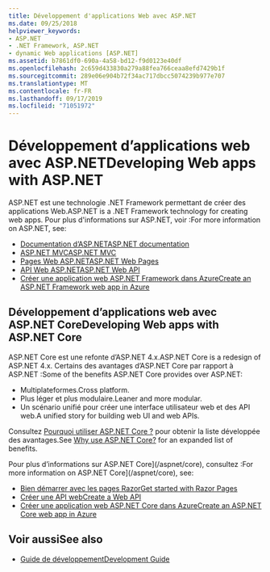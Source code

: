```yaml
---
title: Développement d'applications Web avec ASP.NET
ms.date: 09/25/2018
helpviewer_keywords:
- ASP.NET
- .NET Framework, ASP.NET
- dynamic Web applications [ASP.NET]
ms.assetid: b7861df0-690a-4a58-bd12-f9d0123e40df
ms.openlocfilehash: 2c659d433830a279a88fea766ceaa8efd7429b1f
ms.sourcegitcommit: 289e06e904b72f34ac717dbcc5074239b977e707
ms.translationtype: MT
ms.contentlocale: fr-FR
ms.lasthandoff: 09/17/2019
ms.locfileid: "71051972"
---
```

# <a name="developing-web-apps-with-aspnet"></a><span data-ttu-id="9f366-102">Développement d’applications web avec ASP.NET</span><span class="sxs-lookup"><span data-stu-id="9f366-102">Developing Web apps with ASP.NET</span></span>

<span data-ttu-id="9f366-103">ASP.NET est une technologie .NET Framework permettant de créer des applications Web.</span><span class="sxs-lookup"><span data-stu-id="9f366-103">ASP.NET is a .NET Framework technology for creating web apps.</span></span> <span data-ttu-id="9f366-104">Pour plus d'informations sur ASP.NET, voir :</span><span class="sxs-lookup"><span data-stu-id="9f366-104">For more information on ASP.NET, see:</span></span>

- [<span data-ttu-id="9f366-105">Documentation d’ASP.NET</span><span class="sxs-lookup"><span data-stu-id="9f366-105">ASP.NET documentation</span></span>](/aspnet/overview)
- [<span data-ttu-id="9f366-106">ASP.NET MVC</span><span class="sxs-lookup"><span data-stu-id="9f366-106">ASP.NET MVC</span></span>](https://go.microsoft.com/fwlink/p/?LinkID=227227)
- [<span data-ttu-id="9f366-107">Pages Web ASP.NET</span><span class="sxs-lookup"><span data-stu-id="9f366-107">ASP.NET Web Pages</span></span>](https://go.microsoft.com/fwlink/p/?LinkId=251040)
- [<span data-ttu-id="9f366-108">API Web ASP.NET</span><span class="sxs-lookup"><span data-stu-id="9f366-108">ASP.NET Web API</span></span>](https://go.microsoft.com/fwlink/p/?LinkId=251041)  
- [<span data-ttu-id="9f366-109">Créer une application web ASP.NET Framework dans Azure</span><span class="sxs-lookup"><span data-stu-id="9f366-109">Create an ASP.NET Framework web app in Azure</span></span>](/azure/app-service/app-service-web-get-started-dotnet-framework)

## <a name="developing-web-apps-with-aspnet-core"></a><span data-ttu-id="9f366-110">Développement d’applications web avec ASP.NET Core</span><span class="sxs-lookup"><span data-stu-id="9f366-110">Developing Web apps with ASP.NET Core</span></span>

<span data-ttu-id="9f366-111">ASP.NET Core est une refonte d’ASP.NET 4.x.</span><span class="sxs-lookup"><span data-stu-id="9f366-111">ASP.NET Core is a redesign of ASP.NET 4.x.</span></span> <span data-ttu-id="9f366-112">Certains des avantages d’ASP.NET Core par rapport à ASP.NET :</span><span class="sxs-lookup"><span data-stu-id="9f366-112">Some of the benefits ASP.NET Core provides over ASP.NET:</span></span>

- <span data-ttu-id="9f366-113">Multiplateformes.</span><span class="sxs-lookup"><span data-stu-id="9f366-113">Cross platform.</span></span>
- <span data-ttu-id="9f366-114">Plus léger et plus modulaire.</span><span class="sxs-lookup"><span data-stu-id="9f366-114">Leaner and more modular.</span></span>
- <span data-ttu-id="9f366-115">Un scénario unifié pour créer une interface utilisateur web et des API web.</span><span class="sxs-lookup"><span data-stu-id="9f366-115">A unified story for building web UI and web APIs.</span></span>

<span data-ttu-id="9f366-116">Consultez [Pourquoi utiliser ASP.NET Core ?](/aspnet/core#why-choose-aspnet-core) pour obtenir la liste développée des avantages.</span><span class="sxs-lookup"><span data-stu-id="9f366-116">See [Why use ASP.NET Core?](/aspnet/core#why-choose-aspnet-core) for an expanded list of benefits.</span></span>

<span data-ttu-id="9f366-117">Pour plus d’informations sur ASP.NET Core](/aspnet/core), consultez :</span><span class="sxs-lookup"><span data-stu-id="9f366-117">For more information on ASP.NET Core](/aspnet/core), see:</span></span>

- [<span data-ttu-id="9f366-118">Bien démarrer avec les pages Razor</span><span class="sxs-lookup"><span data-stu-id="9f366-118">Get started with Razor Pages</span></span>](/aspnet/core/tutorials/razor-pages/razor-pages-start)
- [<span data-ttu-id="9f366-119">Créer une API web</span><span class="sxs-lookup"><span data-stu-id="9f366-119">Create a Web API</span></span>](/aspnet/core/tutorials/first-web-api)
- [<span data-ttu-id="9f366-120">Créer une application web ASP.NET Core dans Azure</span><span class="sxs-lookup"><span data-stu-id="9f366-120">Create an ASP.NET Core web app in Azure</span></span>](/azure/app-service/app-service-web-get-started-dotnet)
  
## <a name="see-also"></a><span data-ttu-id="9f366-121">Voir aussi</span><span class="sxs-lookup"><span data-stu-id="9f366-121">See also</span></span>

- [<span data-ttu-id="9f366-122">Guide de développement</span><span class="sxs-lookup"><span data-stu-id="9f366-122">Development Guide</span></span>](development-guide.md)
